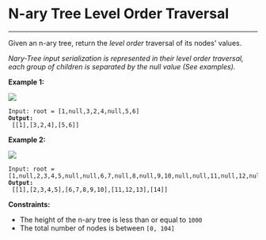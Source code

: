 # N-ary Tree Level Order Traversal

***

Given an n-ary tree, return the _level order_ traversal of its nodes' values.

_Nary-Tree input serialization is represented in their level order traversal, each group of children is separated by the null value (See examples)._

&#x20;

**Example 1:**

![](https://assets.leetcode.com/uploads/2018/10/12/narytreeexample.png)

<pre><code>Input: root = [1,null,3,2,4,null,5,6]
<strong>Output:
</strong> [[1],[3,2,4],[5,6]]</code></pre>

**Example 2:**

![](https://assets.leetcode.com/uploads/2019/11/08/sample\_4\_964.png)

<pre><code>Input: root = [1,null,2,3,4,5,null,null,6,7,null,8,null,9,10,null,null,11,null,12,null,13,null,null,14]
<strong>Output:
</strong> [[1],[2,3,4,5],[6,7,8,9,10],[11,12,13],[14]]</code></pre>

&#x20;

**Constraints:**

* The height of the n-ary tree is less than or equal to `1000`
* The total number of nodes is between `[0, 104]`

